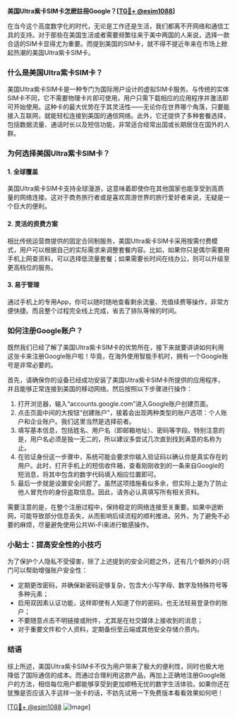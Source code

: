 **美国Ultra紫卡SIM卡怎麽註冊Google？[[TG💪+ @esim1088](https://t.me/s/esim1088)]**

在当今这个高度数字化的时代，无论是工作还是生活，我们都离不开网络和通信工具的支持。对于那些在美国生活或者需要频繁往来于美中两国的人来说，选择一款合适的SIM卡显得尤为重要。而提到美国的SIM卡，就不得不提近年来在市场上掀起热潮的美国Ultra紫卡SIM卡。

### **什么是美国Ultra紫卡SIM卡？**

美国Ultra紫卡SIM卡是一种专门为国际用户设计的虚拟SIM卡服务。与传统的实体SIM卡不同，它不需要物理卡片即可使用，用户只需下载相应的应用程序并激活即可开始使用。这种卡的最大优势在于其灵活性——无论你在世界哪个角落，只要能接入互联网，就能轻松连接到美国的通信网络。此外，它还提供了多种套餐选择，包括数据流量、通话时长以及短信功能，非常适合经常出国或长期居住在国外的人群。

### **为何选择美国Ultra紫卡SIM卡？**

#### **1. 全球覆盖**
美国Ultra紫卡SIM卡支持全球漫游，这意味着即使你在其他国家也能享受到高质量的网络连接。这对于商务旅行者或是喜欢周游世界的旅行爱好者来说，无疑是一个巨大的便利。

#### **2. 灵活的资费方案**
相比传统运营商提供的固定合同制服务，美国Ultra紫卡SIM卡采用按需付费模式，用户可以根据自己的实际需求来调整套餐内容。比如，如果你只是偶尔需要用手机上网查资料，可以选择低流量套餐；如果需要长时间在线办公，则可以升级至更高档位的服务。

#### **3. 易于管理**
通过手机上的专用App，你可以随时随地查看剩余流量、充值续费等操作，非常方便快捷。而且整个过程完全线上完成，省去了排队等候的时间。

### **如何注册Google账户？**

既然我们已经了解了美国Ultra紫卡SIM卡的优势所在，接下来就要讲讲如何利用这张卡来注册Google账户啦！毕竟，在海外使用智能手机时，拥有一个Google账号是非常必要的。

首先，请确保你的设备已经成功安装了美国Ultra紫卡SIM卡所提供的应用程序，并且能够正常连接到美国的移动网络。然后按照以下步骤进行操作：

1. 打开浏览器，输入“accounts.google.com”进入Google账户创建页面。
2. 点击页面中间的大按钮“创建账户”，接着会出现两种类型的账户选项：个人账户和企业账户。我们这里当然是选择前者。
3. 填写基本信息，包括姓名、用户名（即邮箱地址）、密码等字段。特别注意的是，用户名必须是独一无二的，所以建议多尝试几次直到找到满意的名称为止。
4. 在验证身份这一步骤中，系统可能会要求你输入验证码以确认你是真实存在的用户。此时，打开手机上的短信收件箱，查看刚刚收到的一条来自Google的短消息，将其中包含的数字代码填入相应位置即可。
5. 最后一步就是设置安全问题了。虽然这项措施看似多余，但实际上是为了防止他人冒充你的身份盗取信息。因此，请务必认真填写所有相关资料。

需要注意的是，在整个注册过程中，保持稳定的网络连接至关重要。如果中途断网，可能导致部分信息丢失，从而影响后续流程的顺利推进。另外，为了避免不必要的麻烦，尽量避免使用公共Wi-Fi来进行敏感操作。

### **小贴士：提高安全性的小技巧**

为了保护个人隐私不受侵害，除了上述提到的安全问题之外，还有几个额外的小窍门可以帮助增强账户安全性：

- 定期更改密码，并确保新密码足够复杂，包含大小写字母、数字及特殊符号等多种元素；
- 启用双因素认证功能，这样即使有人知道了你的密码，也无法轻易登录你的账户；
- 不要随意点击不明链接或附件，尤其是在社交媒体上接收到的消息；
- 对于重要文件和个人资料，定期备份至云端或其他安全存储介质内。

### **结语**

综上所述，美国Ultra紫卡SIM卡不仅为用户带来了极大的便利性，同时也极大地降低了国际通信的成本。而通过合理利用这款产品，再加上正确地注册Google账户的方法，相信每位用户都能够享受到更加顺畅无忧的数字生活体验。如果你还在犹豫是否应该入手这样一张卡的话，不妨先试用一下免费版本看看效果如何吧！

[[TG💪+ @esim1088](https://t.me/s/esim1088) ![Image](https://i.postimg.cc/4NQfJmqS/Snipaste-2025-05-13-00-14-12.png)]